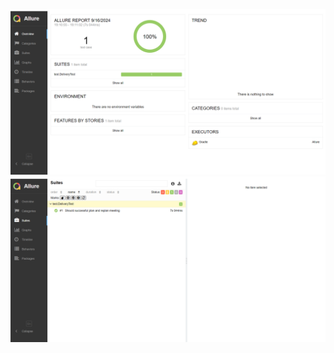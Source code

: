 ![Screnshot](https://github.com/AndrewBelokopytov/Allure/blob/main/Allure.png)
![Screnshot2](https://github.com/AndrewBelokopytov/Allure/blob/main/Allure2.png)
